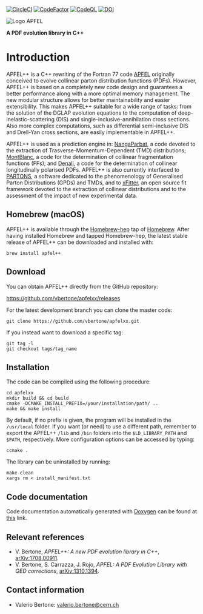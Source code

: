 [![CircleCI](https://circleci.com/gh/vbertone/apfelxx.svg?style=svg)](https://circleci.com/gh/vbertone/apfelxx)
[![CodeFactor](https://www.codefactor.io/repository/github/vbertone/apfelxx/badge)](https://www.codefactor.io/repository/github/vbertone/apfelxx)
[![CodeQL](https://github.com/vbertone/apfelxx/actions/workflows/codeql-analysis.yml/badge.svg)](https://github.com/vbertone/apfelxx/actions/workflows/codeql-analysis.yml)
[![DOI](https://zenodo.org/badge/DOI/10.5281/zenodo.10522420.svg)](https://doi.org/10.5281/zenodo.10522420)

![](https://github.com/vbertone/apfelxx/raw/master/resources/logo.png "Logo APFEL")

__A PDF evolution library in C++__

# Introduction
 
APFEL++ is a C++ rewriting of the Fortran 77 code
[APFEL](https://github.com/vbertone/apfel) originally conceived to
evolve collinear parton distribution functions (PDFs). However,
APFEL++ is based on a completely new code design and guarantees a
better performance along with a more optimal memory management. The
new modular structure allows for better maintainability and easier
extensibility. This makes APFEL++ suitable for a wide range of tasks:
from the solution of the DGLAP evolution equations to the computation
of deep-inelastic-scattering (DIS) and single-inclusive-annihilation
cross sections. Also more complex computations, such as differential
semi-inclusive DIS and Drell-Yan cross sections, are easily
implementable in APFEL++.

APFEL++ is used as a prediction engine in:
[NangaParbat](https://github.com/vbertone/NangaParbat), a code devoted
to the extraction of Trasverse-Momentum-Dependent (TMD) distributions;
[MontBlanc](https://github.com/vbertone/MontBlanc), a code for the
determination of collinear fragmentation functions (FFs); and
[Denali](https://github.com/MapCollaboration/Denali), a code for the
determination of collinear longitudinally polarised PDFs. APFEL++ is
also currently interfaced to
[PARTONS](http://partons.cea.fr/partons/doc/html/index.html), a
software dedicated to the phenomenology of Generalised Parton
Distributions (GPDs) and TMDs, and to
[xFitter](https://www.xfitter.org/xFitter/), an open source fit
framework devoted to the extraction of collinear distributions and to
the assessment of the impact of new experimental data.

## Homebrew (macOS)

APFEL++ is available through the
[Homebrew-hep](https://github.com/davidchall/homebrew-hep) tap of
[Homebrew](https://brew.sh). After having installed Homebrew and
tapped Homebrew-hep, the latest stable release of APFEL++ can be
downloaded and installed with:
```Shell
brew install apfel++
```

## Download

You can obtain APFEL++ directly from the GitHub repository:

https://github.com/vbertone/apfelxx/releases

For the latest development branch you can clone the master code:

```Shell
git clone https://github.com/vbertone/apfelxx.git
```

If you instead want to download a specific tag:

```Shell
git tag -l
git checkout tags/tag_name
```
## Installation 

The code can be compiled using the following procedure:

```Shell
cd apfelxx
mkdir build && cd build
cmake -DCMAKE_INSTALL_PREFIX=/your/installation/path/ ..
make && make install
```
By default, if no prefix is given, the program will
be installed in the `/usr/local` folder. If you want (or need) to use a
different path, remember to export the APFEL++ `/lib` and `/bin` folders into the
`$LD_LIBRARY_PATH` and `$PATH`, respectively. More configuration options can be accessed by typing:

```Shell
ccmake .
```
The library can be uninstalled by running:
```
make clean
xargs rm < install_manifest.txt
```

## Code documentation

Code documentation automatically generated with
[Doxygen](https://www.doxygen.nl/index.html) can be found at
[this](https://vbertone.github.io/apfelxx/html/index.html) link.

## Relevant references

- V. Bertone, *APFEL++: A new PDF evolution library in C++*,
  [arXiv:1708.00911](https://arxiv.org/pdf/1708.00911.pdf).
- V. Bertone, S. Carrazza, J. Rojo, *APFEL: A PDF Evolution Library
  with QED corrections*,
  [arXiv:1310.1394](http://arxiv.org/abs/arXiv:1310.1394).

## Contact information

- Valerio Bertone: valerio.bertone@cern.ch
